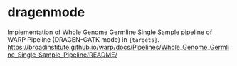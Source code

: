 
# dragenmode

<!-- badges: start -->
<!-- badges: end -->

Implementation of Whole Genome Germline Single Sample pipeline of WARP Pipeline (DRAGEN-GATK mode) in `{targets}`.
https://broadinstitute.github.io/warp/docs/Pipelines/Whole_Genome_Germline_Single_Sample_Pipeline/README/



